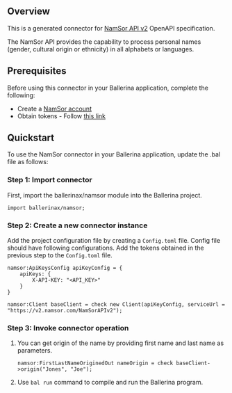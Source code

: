 ## Overview
This is a generated connector for [NamSor API v2](https://v2.namsor.com/NamSorAPIv2/index.html) OpenAPI specification. 

The NamSor API provides the capability to process personal names (gender, cultural origin or ethnicity) in all alphabets or languages.

## Prerequisites

Before using this connector in your Ballerina application, complete the following:

* Create a [NamSor account](https://v2.namsor.com/NamSorAPIv2/sign-in.html)
* Obtain tokens - Follow [this link](https://v2.namsor.com/NamSorAPIv2/apidoc.html)

## Quickstart

To use the NamSor connector in your Ballerina application, update the .bal file as follows:

### Step 1: Import connector
First, import the ballerinax/namsor module into the Ballerina project.
```ballerina
import ballerinax/namsor;
```
### Step 2: Create a new connector instance
Add the project configuration file by creating a `Config.toml` file. Config file should have following configurations. Add the tokens obtained in the previous step to the `Config.toml` file.

```ballerina
namsor:ApiKeysConfig apiKeyConfig = {
    apiKeys: {
        X-API-KEY: "<API_KEY>"
    }
}

namsor:Client baseClient = check new Client(apiKeyConfig, serviceUrl = "https://v2.namsor.com/NamSorAPIv2");
```
### Step 3: Invoke connector operation
1. You can get origin of the name by providing first name and last name as parameters.
    ```ballerina
    namsor:FirstLastNameOriginedOut nameOrigin = check baseClient->origin("Jones", "Joe");
    ```
2. Use `bal run` command to compile and run the Ballerina program. 